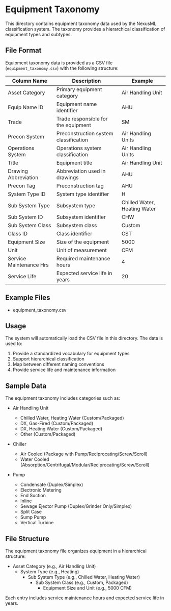 # Equipment Taxonomy

This directory contains equipment taxonomy data used by the NexusML
classification system. The taxonomy provides a hierarchical classification of
equipment types and subtypes.

## File Format

Equipment taxonomy data is provided as a CSV file (`equipment_taxonomy.csv`)
with the following structure:

| Column Name             | Description                           | Example                      |
| ----------------------- | ------------------------------------- | ---------------------------- |
| Asset Category          | Primary equipment category            | Air Handling Unit            |
| Equip Name ID           | Equipment name identifier             | AHU                          |
| Trade                   | Trade responsible for the equipment   | SM                           |
| Precon System           | Preconstruction system classification | Air Handling Units           |
| Operations System       | Operations system classification      | Air Handling Units           |
| Title                   | Equipment title                       | Air Handling Unit            |
| Drawing Abbreviation    | Abbreviation used in drawings         | AHU                          |
| Precon Tag              | Preconstruction tag                   | AHU                          |
| System Type ID          | System type identifier                | H                            |
| Sub System Type         | Subsystem type                        | Chilled Water, Heating Water |
| Sub System ID           | Subsystem identifier                  | CHW                          |
| Sub System Class        | Subsystem class                       | Custom                       |
| Class ID                | Class identifier                      | CST                          |
| Equipment Size          | Size of the equipment                 | 5000                         |
| Unit                    | Unit of measurement                   | CFM                          |
| Service Maintenance Hrs | Required maintenance hours            | 4                            |
| Service Life            | Expected service life in years        | 20                           |

## Example Files

- equipment_taxonomy.csv

## Usage

The system will automatically load the CSV file in this directory. The data is
used to:

1. Provide a standardized vocabulary for equipment types
2. Support hierarchical classification
3. Map between different naming conventions
4. Provide service life and maintenance information

## Sample Data

The equipment taxonomy includes categories such as:

- Air Handling Unit

  - Chilled Water, Heating Water (Custom/Packaged)
  - DX, Gas-Fired (Custom/Packaged)
  - DX, Heating Water (Custom/Packaged)
  - Other (Custom/Packaged)

- Chiller

  - Air Cooled (Package with Pump/Reciprocating/Screw/Scroll)
  - Water Cooled (Absorption/Centrifugal/Modular/Reciprocating/Screw/Scroll)

- Pump
  - Condensate (Duplex/Simplex)
  - Electronic Metering
  - End Suction
  - Inline
  - Sewage Ejector Pump (Duplex/Grinder Only/Simplex)
  - Split Case
  - Sump Pump
  - Vertical Turbine

## File Structure

The equipment taxonomy file organizes equipment in a hierarchical structure:

- Asset Category (e.g., Air Handling Unit)
  - System Type (e.g., Heating)
    - Sub System Type (e.g., Chilled Water, Heating Water)
      - Sub System Class (e.g., Custom, Packaged)
        - Equipment Size and Unit (e.g., 5000 CFM)

Each entry includes service maintenance hours and expected service life in
years.
